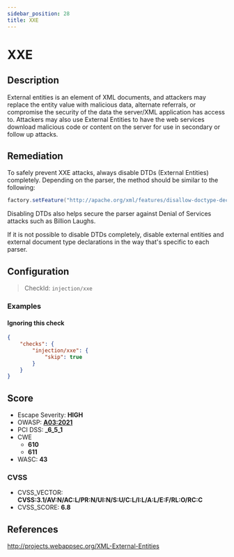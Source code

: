 ```yaml
---
sidebar_position: 28
title: XXE
---
```


# XXE

## Description

External entities is an element of XML documents, and attackers may replace the entity value with malicious data, alternate referrals, or compromise the security of the data the server/XML application has access to. 
Attackers may also use External Entities to have the web services download malicious code or content on the server for use in secondary or follow up attacks.

## Remediation

To safely prevent XXE attacks, always disable DTDs (External Entities) completely. Depending on the parser, the method should be similar to the following:

```java
factory.setFeature("http://apache.org/xml/features/disallow-doctype-decl", true);
```

Disabling DTDs also helps secure the parser against Denial of Services attacks such as Billion Laughs. 

If it is not possible to disable DTDs completely, disable external entities and external document type declarations in the way that's specific to each parser.


## Configuration

> CheckId: `injection/xxe`


### Examples


#### Ignoring this check

```json
{
    "checks": {
        "injection/xxe": {
            "skip": true
        }
    }
}
```




## Score

- Escape Severity: **<span className="high-severity">HIGH</span>**
- OWASP: **[A03:2021](https://owasp.org/Top10/A03_2021-Injection/)**
- PCI DSS: **_6_5_1**
- CWE
  - **610**
  - **611**
- WASC: **43**



### CVSS

- CVSS_VECTOR: **CVSS:3.1/AV:N/AC:L/PR:N/UI:N/S:U/C:L/I:L/A:L/E:F/RL:O/RC:C**
- CVSS_SCORE: **6.8**

## References

http://projects.webappsec.org/XML-External-Entities
